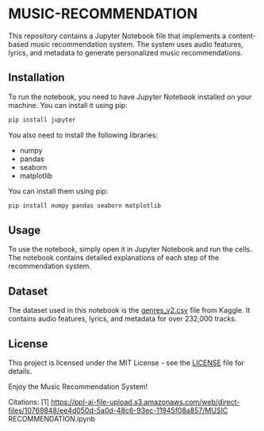 # MUSIC-RECOMMENDATION
This repository contains a Jupyter Notebook file that implements a content-based music recommendation system. The system uses audio features, lyrics, and metadata to generate personalized music recommendations.

## Installation

To run the notebook, you need to have Jupyter Notebook installed on your machine. You can install it using pip:

```bash
pip install jupyter
```

You also need to install the following libraries:

- numpy
- pandas
- seaborn
- matplotlib

You can install them using pip:

```bash
pip install numpy pandas seaborn matplotlib
```

## Usage

To use the notebook, simply open it in Jupyter Notebook and run the cells. The notebook contains detailed explanations of each step of the recommendation system.

## Dataset

The dataset used in this notebook is the [genres_v2.csv](https://www.kaggle.com/zaheenhamidani/ultimate-spotify-tracks-db) file from Kaggle. It contains audio features, lyrics, and metadata for over 232,000 tracks.

## License
This project is licensed under the MIT License - see the [LICENSE](LICENSE) file for details.

Enjoy the Music Recommendation System!

Citations:
[1] https://ppl-ai-file-upload.s3.amazonaws.com/web/direct-files/10769848/ee4d050d-5a0d-48c6-93ec-11945f08a857/MUSIC RECOMMENDATION.ipynb
